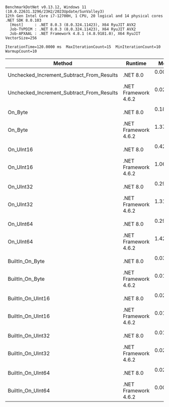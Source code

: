 ```

BenchmarkDotNet v0.13.12, Windows 11 (10.0.22631.3296/23H2/2023Update/SunValley3)
12th Gen Intel Core i7-12700H, 1 CPU, 20 logical and 14 physical cores
.NET SDK 8.0.103
  [Host]     : .NET 8.0.3 (8.0.324.11423), X64 RyuJIT AVX2
  Job-TVPDIM : .NET 8.0.3 (8.0.324.11423), X64 RyuJIT AVX2
  Job-APXAAL : .NET Framework 4.8.1 (4.8.9181.0), X64 RyuJIT VectorSize=256

IterationTime=120.0000 ms  MaxIterationCount=15  MinIterationCount=10
WarmupCount=10

```
| Method                                    | Runtime              | Mean      | Error     | StdDev    | Median    | Ratio | RatioSD |
|------------------------------------------ |--------------------- |----------:|----------:|----------:|----------:|------:|--------:|
| Unchecked_Increment_Subtract_From_Results | .NET 8.0             | 0.0000 ns | 0.0000 ns | 0.0000 ns | 0.0000 ns |     ? |       ? |
| Unchecked_Increment_Subtract_From_Results | .NET Framework 4.6.2 | 0.0266 ns | 0.0118 ns | 0.0078 ns | 0.0290 ns |     ? |       ? |
|                                           |                      |           |           |           |           |       |         |
| On_Byte                                   | .NET 8.0             | 0.1804 ns | 0.0208 ns | 0.0124 ns | 0.1857 ns |  1.00 |    0.00 |
| On_Byte                                   | .NET Framework 4.6.2 | 1.3767 ns | 0.0484 ns | 0.0378 ns | 1.3799 ns |  7.75 |    0.57 |
|                                           |                      |           |           |           |           |       |         |
| On_UInt16                                 | .NET 8.0             | 0.4250 ns | 0.0284 ns | 0.0188 ns | 0.4209 ns |  1.00 |    0.00 |
| On_UInt16                                 | .NET Framework 4.6.2 | 1.0694 ns | 0.0609 ns | 0.0569 ns | 1.0656 ns |  2.53 |    0.20 |
|                                           |                      |           |           |           |           |       |         |
| On_UInt32                                 | .NET 8.0             | 0.2909 ns | 0.0456 ns | 0.0426 ns | 0.2650 ns |  1.00 |    0.00 |
| On_UInt32                                 | .NET Framework 4.6.2 | 1.3188 ns | 0.1100 ns | 0.0975 ns | 1.3069 ns |  4.59 |    0.68 |
|                                           |                      |           |           |           |           |       |         |
| On_UInt64                                 | .NET 8.0             | 0.2937 ns | 0.0443 ns | 0.0393 ns | 0.2915 ns |  1.00 |    0.00 |
| On_UInt64                                 | .NET Framework 4.6.2 | 1.4241 ns | 0.0516 ns | 0.0270 ns | 1.4305 ns |  4.89 |    0.45 |
|                                           |                      |           |           |           |           |       |         |
| BuiltIn_On_Byte                           | .NET 8.0             | 0.0328 ns | 0.0330 ns | 0.0308 ns | 0.0262 ns |     ? |       ? |
| BuiltIn_On_Byte                           | .NET Framework 4.6.2 | 0.0182 ns | 0.0262 ns | 0.0232 ns | 0.0085 ns |     ? |       ? |
|                                           |                      |           |           |           |           |       |         |
| BuiltIn_On_UInt16                         | .NET 8.0             | 0.0247 ns | 0.0474 ns | 0.0420 ns | 0.0000 ns |     ? |       ? |
| BuiltIn_On_UInt16                         | .NET Framework 4.6.2 | 0.0100 ns | 0.0172 ns | 0.0114 ns | 0.0073 ns |     ? |       ? |
|                                           |                      |           |           |           |           |       |         |
| BuiltIn_On_UInt32                         | .NET 8.0             | 0.0113 ns | 0.0217 ns | 0.0181 ns | 0.0000 ns |     ? |       ? |
| BuiltIn_On_UInt32                         | .NET Framework 4.6.2 | 0.0230 ns | 0.0151 ns | 0.0100 ns | 0.0243 ns |     ? |       ? |
|                                           |                      |           |           |           |           |       |         |
| BuiltIn_On_UInt64                         | .NET 8.0             | 0.0285 ns | 0.0364 ns | 0.0341 ns | 0.0119 ns |     ? |       ? |
| BuiltIn_On_UInt64                         | .NET Framework 4.6.2 | 0.0003 ns | 0.0018 ns | 0.0010 ns | 0.0000 ns |     ? |       ? |
